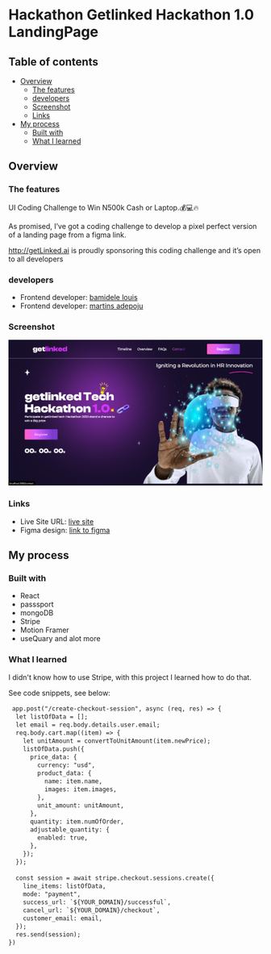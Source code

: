 # Hackathon Getlinked Hackathon 1.0 LandingPage

## Table of contents

- [Overview](#overview)
  - [The features](#the-features)
  - [developers](#developers)
  - [Screenshot](#screenshot)
  - [Links](#links)
- [My process](#my-process)
  - [Built with](#built-with)
  - [What I learned](#what-i-learned)

## Overview

### The features

UI Coding Challenge to Win N500k Cash or Laptop.💰💻🔥

As promised, I’ve got a coding challenge to develop a pixel perfect version of a landing page from a figma link.

http://getLinked.ai is proudly sponsoring this coding challenge and it’s open to all developers

### developers

- Frontend developer: [bamidele louis ](https://github.com/louis-bamidele)
- Frontend developer: [martins adepoju ](https://github.com/Martinsadepoju4)

### Screenshot

![](./screenshot.png)

### Links

- Live Site URL: [live site](https://silver-lebkuchen-79cc2f.netlify.app/)
- Figma design: [link to figma](<https://www.figma.com/file/OlP4rBgsrNVRZe5K6ADXck/Getlinked-(Copy)?type=design&node-id=0%3A1&mode=dev>)

## My process

### Built with

- React
- passsport
- mongoDB
- Stripe
- Motion Framer
- useQuary and alot more

### What I learned

I didn't know how to use Stripe, with this project I learned how to do that.

See code snippets, see below:

```Stripe
 app.post("/create-checkout-session", async (req, res) => {
  let listOfData = [];
  let email = req.body.details.user.email;
  req.body.cart.map((item) => {
    let unitAmount = convertToUnitAmount(item.newPrice);
    listOfData.push({
      price_data: {
        currency: "usd",
        product_data: {
          name: item.name,
          images: item.images,
        },
        unit_amount: unitAmount,
      },
      quantity: item.numOfOrder,
      adjustable_quantity: {
        enabled: true,
      },
    });
  });

  const session = await stripe.checkout.sessions.create({
    line_items: listOfData,
    mode: "payment",
    success_url: `${YOUR_DOMAIN}/successful`,
    cancel_url: `${YOUR_DOMAIN}/checkout`,
    customer_email: email,
  });
  res.send(session);
})
```

